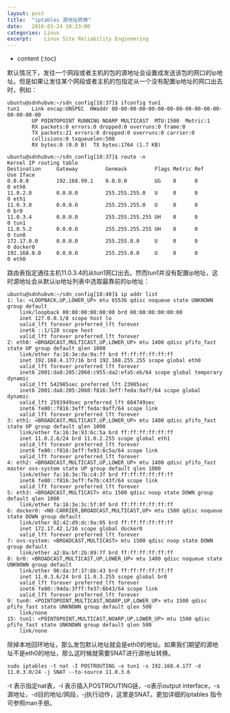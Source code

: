 ```yaml
---
layout: post
title:  "iptables 源地址转换"
date:   2016-03-24 10:23:00
categories: Linux
excerpt:    Linux Site Reliability Engineering
---
```


* content
{:toc}

默认情况下，发往一个网段或者主机的包的源地址会设置成发送该包的网口的ip地址。但是如果让发往某个网段或者主机的包指定从一个没有配置ip地址的网口出去时，例如：

    ubuntu@sdnhubvm:~/sdn_config[18:37]$ ifconfig tun1
    tun1    Link encap:UNSPEC  HWaddr 00-00-00-00-00-00-00-00-00-00-00-00-00-00-00-00  
            UP POINTOPOINT RUNNING NOARP MULTICAST  MTU:1500  Metric:1
            RX packets:0 errors:0 dropped:0 overruns:0 frame:0
            TX packets:21 errors:0 dropped:0 overruns:0 carrier:0
            collisions:0 txqueuelen:500 
            RX bytes:0 (0.0 B)  TX bytes:1764 (1.7 KB)
            
    ubuntu@sdnhubvm:~/sdn_config[18:37]$ route -n
    Kernel IP routing table
    Destination     Gateway         Genmask         Flags Metric Ref    Use Iface
    0.0.0.0         192.168.99.1    0.0.0.0         UG    0      0        0 eth0
    11.0.2.0        0.0.0.0         255.255.255.0   U     0      0        0 eth1
    11.0.3.0        0.0.0.0         255.255.255.0   U     0      0        0 br0
    11.0.3.4        0.0.0.0         255.255.255.255 UH    0      0        0 tun1
    11.0.5.2        0.0.0.0         255.255.255.255 UH    0      0        0 tun0
    172.17.0.0      0.0.0.0         255.255.0.0     U     0      0        0 docker0
    192.168.0.0     0.0.0.0         255.255.0.0     U     0      0        0 eth0
        
路由表指定通往主机11.0.3.4的从tun1网口出去。然而tun1并没有配置ip地址，这时源地址会从默认ip地址列表中选取最靠前的ip地址：

    ubuntu@sdnhubvm:~/sdn_config[18:40]$ ip addr list
    1: lo: <LOOPBACK,UP,LOWER_UP> mtu 65536 qdisc noqueue state UNKNOWN group default 
        link/loopback 00:00:00:00:00:00 brd 00:00:00:00:00:00
        inet 127.0.0.1/8 scope host lo
        valid_lft forever preferred_lft forever
        inet6 ::1/128 scope host 
        valid_lft forever preferred_lft forever
    2: eth0: <BROADCAST,MULTICAST,UP,LOWER_UP> mtu 1400 qdisc pfifo_fast state UP group default qlen 1000
        link/ether fa:16:3e:da:9a:ff brd ff:ff:ff:ff:ff:ff
        inet 192.168.4.177/16 brd 192.168.255.255 scope global eth0
        valid_lft forever preferred_lft forever
        inet6 2001:da8:205:2060:c955:da2:efa5:eb/64 scope global temporary dynamic 
        valid_lft 542985sec preferred_lft 23985sec
        inet6 2001:da8:205:2060:f816:3eff:feda:9aff/64 scope global dynamic 
        valid_lft 2591949sec preferred_lft 604749sec
        inet6 fe80::f816:3eff:feda:9aff/64 scope link 
        valid_lft forever preferred_lft forever
    3: eth1: <BROADCAST,MULTICAST,UP,LOWER_UP> mtu 1400 qdisc pfifo_fast state UP group default qlen 1000
        link/ether fa:16:3e:93:6c:5a brd ff:ff:ff:ff:ff:ff
        inet 11.0.2.6/24 brd 11.0.2.255 scope global eth1
        valid_lft forever preferred_lft forever
        inet6 fe80::f816:3eff:fe93:6c5a/64 scope link 
        valid_lft forever preferred_lft forever
    4: eth2: <BROADCAST,MULTICAST,UP,LOWER_UP> mtu 1400 qdisc pfifo_fast master ovs-system state UP group default qlen 1000
        link/ether fa:16:3e:7b:c4:3f brd ff:ff:ff:ff:ff:ff
        inet6 fe80::f816:3eff:fe7b:c43f/64 scope link 
        valid_lft forever preferred_lft forever
    5: eth3: <BROADCAST,MULTICAST> mtu 1500 qdisc noop state DOWN group default qlen 1000
        link/ether fa:16:3e:3c:5f:0f brd ff:ff:ff:ff:ff:ff
    6: docker0: <NO-CARRIER,BROADCAST,MULTICAST,UP> mtu 1500 qdisc noqueue state DOWN group default 
        link/ether 02:42:d9:dc:9a:05 brd ff:ff:ff:ff:ff:ff
        inet 172.17.42.1/16 scope global docker0
        valid_lft forever preferred_lft forever
    7: ovs-system: <BROADCAST,MULTICAST> mtu 1500 qdisc noop state DOWN group default 
        link/ether a2:8a:bf:2b:89:7f brd ff:ff:ff:ff:ff:ff
    8: br0: <BROADCAST,MULTICAST,UP,LOWER_UP> mtu 1400 qdisc noqueue state UNKNOWN group default 
        link/ether 96:da:3f:37:6b:43 brd ff:ff:ff:ff:ff:ff
        inet 11.0.3.6/24 brd 11.0.3.255 scope global br0
        valid_lft forever preferred_lft forever
        inet6 fe80::94da:3fff:fe37:6b43/64 scope link 
        valid_lft forever preferred_lft forever
    9: tun0: <POINTOPOINT,MULTICAST,NOARP,UP,LOWER_UP> mtu 1500 qdisc pfifo_fast state UNKNOWN group default qlen 500
        link/none 
    15: tun1: <POINTOPOINT,MULTICAST,NOARP,UP,LOWER_UP> mtu 1500 qdisc pfifo_fast state UNKNOWN group default qlen 500
        link/none 

除掉本地回环地址，那么发包默认地址就会是eth0的地址。如果我们期望的源地址不是eth0的地址，那么这时候就需要SNAT进行源地址转换。

    sudo iptables -t nat -I POSTROUTING -o tun1 -s 192.168.4.177 -d 11.0.3.0/24 -j SNAT --to-source 11.0.3.6

-t 表示指定nat表，-I 表示插入POSTROUTING链，-o表示output interface，-s 源地址，-d目的地址/网段，-j执行动作，这里是SNAT。更加详细的iptables 指令可参照man手册。
